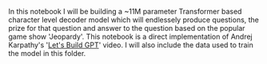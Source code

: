 In this notebook I will be building a ~11M parameter Transformer based character level decoder model which will endlessely produce questions, the prize for that 
question and answer to the question based on the popular game show 'Jeopardy'. This notebook is a direct implementation of Andrej Karpathy's 
'[Let's Build GPT]([url](https://youtu.be/kCc8FmEb1nY?si=5a2Lroae5QRs_-bl))' video. I will also include the data used to train the model in this folder.

